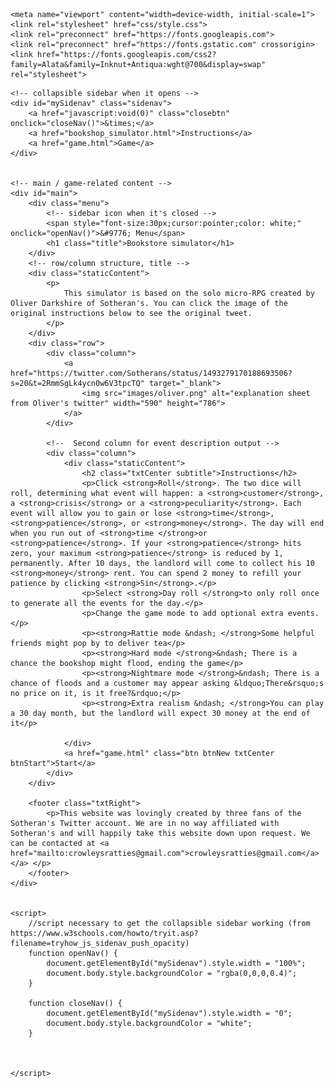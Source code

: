 <!DOCTYPE html>
<html>

<head>

	<meta name="viewport" content="width=device-width, initial-scale=1">
	<link rel="stylesheet" href="css/style.css">
	<link rel="preconnect" href="https://fonts.googleapis.com">
	<link rel="preconnect" href="https://fonts.gstatic.com" crossorigin>
	<link href="https://fonts.googleapis.com/css2?family=Alata&family=Inknut+Antiqua:wght@700&display=swap" rel="stylesheet">
</head>

<body>

	<!-- collapsible sidebar when it opens -->
	<div id="mySidenav" class="sidenav">
		<a href="javascript:void(0)" class="closebtn" onclick="closeNav()">&times;</a>
		<a href="bookshop_simulator.html">Instructions</a>
		<a href="game.html">Game</a>
	</div>


	<!-- main / game-related content -->
	<div id="main">
		<div class="menu">
			<!-- sidebar icon when it's closed -->
			<span style="font-size:30px;cursor:pointer;color: white;" onclick="openNav()">&#9776; Menu</span>
			<h1 class="title">Bookstore simulator</h1>
		</div>
		<!-- row/column structure, title -->
		<div class="staticContent">
			<p>
				This simulator is based on the solo micro-RPG created by Oliver Darkshire of Sotheran's. You can click the image of the original instructions below to see the original tweet.
			</p>
		</div>
		<div class="row">
			<div class="column">
				<a href="https://twitter.com/Sotherans/status/1493279170188693506?s=20&t=2RmmSgLk4ycn0w6V3tpcTQ" target="_blank">
					<img src="images/oliver.png" alt="explanation sheet from Oliver's twitter" width="590" height="786">
				</a>
			</div>

			<!--  Second column for event description output -->
			<div class="column">
				<div class="staticContent">
					<h2 class="txtCenter subtitle">Instructions</h2>
					<p>Click <strong>Roll</strong>. The two dice will roll, determining what event will happen: a <strong>customer</strong>, a <strong>crisis</strong> or a <strong>peculiarity</strong>. Each event will allow you to gain or lose <strong>time</strong>, <strong>patience</strong>, or <strong>money</strong>. The day will end when you run out of <strong>time </strong>or <strong>patience</strong>. If your <strong>patience</strong> hits zero, your maximum <strong>patience</strong> is reduced by 1, permanently. After 10 days, the landlord will come to collect his 10 <strong>money</strong> rent. You can spend 2 money to refill your patience by clicking <strong>Sin</strong>.</p>
					<p>Select <strong>Day roll </strong>to only roll once to generate all the events for the day.</p>
					<p>Change the game mode to add optional extra events.</p>
					<p><strong>Rattie mode &ndash; </strong>Some helpful friends might pop by to deliver tea</p>
					<p><strong>Hard mode </strong>&ndash; There is a chance the bookshop might flood, ending the game</p>
					<p><strong>Nightmare mode </strong>&ndash; There is a chance of floods and a customer may appear asking &ldquo;There&rsquo;s no price on it, is it free?&rdquo;</p>
					<p><strong>Extra realism &ndash; </strong>You can play a 30 day month, but the landlord will expect 30 money at the end of it</p>
					
				</div>
				<a href="game.html" class="btn btnNew txtCenter btnStart">Start</a>
			</div>
		</div>

		<footer class="txtRight">
			<p>This website was lovingly created by three fans of the Sotheran's Twitter account. We are in no way affiliated with Sotheran's and will happily take this website down upon request. We can be contacted at <a href="mailto:crowleysratties@gmail.com">crowleysratties@gmail.com</a></a> </p>
		</footer>
	</div>


	<script>
		//script necessary to get the collapsible sidebar working (from https://www.w3schools.com/howto/tryit.asp?filename=tryhow_js_sidenav_push_opacity)
		function openNav() {
			document.getElementById("mySidenav").style.width = "100%";
			document.body.style.backgroundColor = "rgba(0,0,0,0.4)";
		}

		function closeNav() {
			document.getElementById("mySidenav").style.width = "0";
			document.body.style.backgroundColor = "white";
		}



	</script>



</body>

</html>
